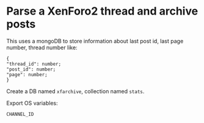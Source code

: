# Parse a XenForo2 thread and archive posts

This uses a mongoDB to store information about last post id, last page number, thread number like:

```
{
"thread_id": number;
"post_id": number;
"page": number;
}
```

Create a DB named `xfarchive`, collection named `stats`.

Export OS variables:

```
CHANNEL_ID
```

